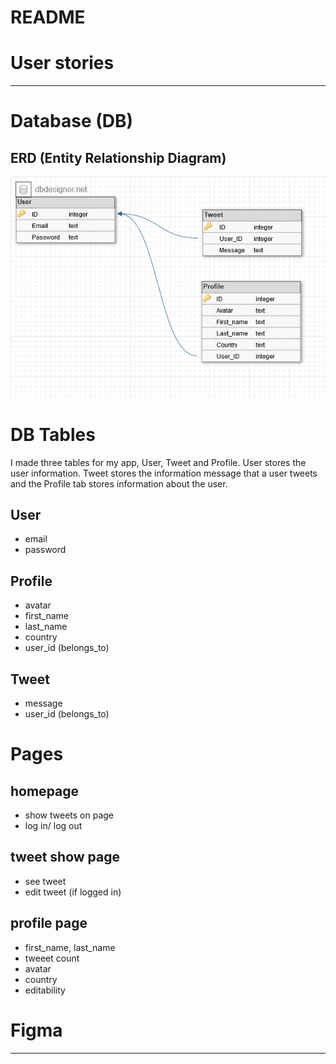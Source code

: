 # README

# User stories
***

# Database (DB)
## ERD (Entity Relationship Diagram)
![erd database](/docs/images/erd.png)

# DB Tables
I made three tables for my app, User, Tweet and Profile. User stores the user information. Tweet stores the information message that a user tweets and the Profile tab stores information about the user.

## User
  - email 
  - password

## Profile
  - avatar
  - first_name
  - last_name
  - country
  - user_id (belongs_to)

## Tweet
  - message
  - user_id (belongs_to)

# Pages
## homepage
  - show tweets on page
  - log in/ log out

## tweet show page
  - see tweet
  - edit tweet (if logged in)

## profile page
  - first_name, last_name
  - tweeet count
  - avatar
  - country
  - editability

# Figma 
***